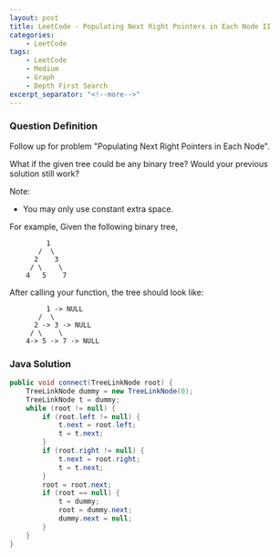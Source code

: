 ```yaml
---
layout: post
title: LeetCode - Populating Next Right Pointers in Each Node II
categories:
    - LeetCode
tags:
    - LeetCode
    - Medium
    - Graph
    - Depth First Search
excerpt_separator: "<!--more-->"
---
```


### Question Definition
Follow up for problem "Populating Next Right Pointers in Each Node".

What if the given tree could be any binary tree? Would your previous solution still work?

Note:

* You may only use constant extra space.

For example,
Given the following binary tree,
```
         1
       /  \
      2    3
     / \    \
    4   5    7
```
After calling your function, the tree should look like:
```
         1 -> NULL
       /  \
      2 -> 3 -> NULL
     / \    \
    4-> 5 -> 7 -> NULL
```
### Java Solution
```java
public void connect(TreeLinkNode root) {
    TreeLinkNode dummy = new TreeLinkNode(0);
    TreeLinkNode t = dummy;
    while (root != null) {
        if (root.left != null) {
            t.next = root.left;
            t = t.next;
        }
        if (root.right != null) {
            t.next = root.right;
            t = t.next;
        }
        root = root.next;
        if (root == null) {
            t = dummy;
            root = dummy.next;
            dummy.next = null;
        }
    }
}
```